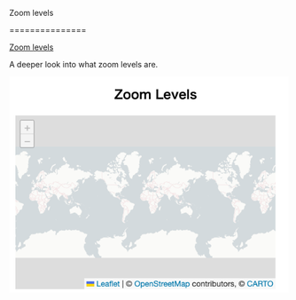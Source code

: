 Zoom levels

===============

[Zoom levels](https://leafletjs.com/examples/zoom-levels/)

A deeper look into what zoom levels are.


![zoom levels](https://github.com/ohwada/World_Countries/blob/main/leaflet/tutorials/zoom_levels/screenshots/zoom_levels.png)
